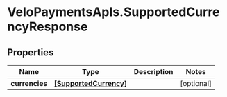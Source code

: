 # VeloPaymentsApIs.SupportedCurrencyResponse

## Properties
Name | Type | Description | Notes
------------ | ------------- | ------------- | -------------
**currencies** | [**[SupportedCurrency]**](SupportedCurrency.md) |  | [optional] 


